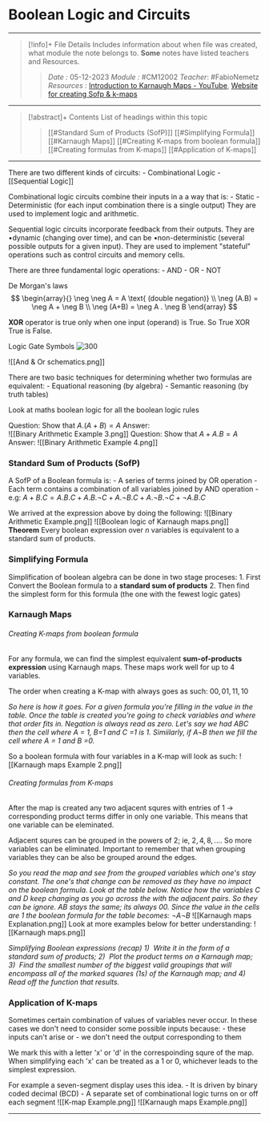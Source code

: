 # Boolean Logic and Circuits
---
> [!info]+ File Details
> Includes information about when file was created, what module the note belongs to. **Some** notes have listed teachers and Resources.
> > *Date :*  05-12-2023 
> > *Module :* #CM12002 
> > *Teacher*: #FabioNemetz 
> > *Resources :* [Introduction to Karnaugh Maps - YouTube](https://www.youtube.com/watch?v=RO5alU6PpSU&ab_channel=TheOrganicChemistryTutor), [Website for creating Sofp & k-maps](http://www.32x8.com/var4.html)

---
> [!abstract]+ Contents
> List of headings within this topic
> >[[#Standard Sum of Products (SofP)]]
> >[[#Simplifying Formula]]
> >[[#Karnaugh Maps]]
> >[[#Creating K-maps from boolean formula]]
> >[[#Creating formulas from K-maps]]
> >[[#Application of K-maps]]
> 
--- 

There are two different kinds of circuits:
	- Combinational Logic
	- [[Sequential Logic]]

Combinational logic circuits combine their inputs in a a way that is:
	- Static
	- Deterministic (for each input combination there is a single output)
They are used to implement logic and arithmetic. 

Sequential logic circuits incorporate feedback from their outputs. They are
	•dynamic (changing over time), and can be
	•non-deterministic (several possible outputs for a given input).
They are used to implement "stateful" operations such as control circuits and memory cells. 

There are three fundamental logic operations:
	- AND
	- OR
	- NOT

De Morgan's laws 
$$
\begin{array}{}
\neg \neg A = A \text{ (double negation)} \\
\neg (A.B) = \neg A + \neg B \\
\neg (A+B) = \neg A . \neg B
\end{array}
$$

**XOR** operator is true only when one input (operand) is True. So True XOR True is False. 

Logic Gate Symbols
	![300](https://content.instructables.com/F09/9ZEY/IIHRJM27/F099ZEYIIHRJM27.png?auto=webp&frame=1&fit=bounds&md=b6cfc4e817d8619dfead8accac05371d)

![[And & Or schematics.png]]

There are two basic techniques for determining whether two formulas are equivalent:
	- Equational reasoning (by algebra)
	- Semantic reasoning (by truth tables)

Look at maths boolean logic for all the boolean logic rules

Question: Show that $A.(A + B ) = A$
	Answer: 		
		![[Binary Arithmetic Example 3.png]]
Question: Show that $A + A.B = A$
	Answer:
		![[Binary Arithmetic Example 4.png]]

### Standard Sum of Products (SofP)

A SofP of a Boolean formula is:
	- A series of terms joined by OR operation
	- Each term contains a combination of all variables joined by AND operation
	- e.g: $A + B.C = A.B.C + A.B.\neg C + A.\neg B . C + A.\neg B . \neg C + \neg A . B . C$

We arrived at the expression above by doing the following:
	![[Binary Arithmetic Example.png]]
	![[Boolean logic of Karnaugh maps.png]]
**Theorem**
Every boolean expression over $n$ variables is equivalent to a standard sum of products. 

### Simplifying Formula

Simplification of boolean algebra can be done in two stage proceses:
	1. First Convert the Boolean formula to a **standard sum of products**
	2. Then find the simplest form for this formula (the one with the fewest logic gates)

### Karnaugh Maps

###### Creating K-maps from boolean formula
For any formula, we can find the simplest equivalent **sum-of-products expression** using Karnaugh maps. These maps work well for up to 4 variables. 

The order when creating a K-map with always goes as such: $00,01,11,10$

*So here is how it goes. For a given formula you're filling in the value in the table. Once the table is created you're going to check variables and where that order fits in. Negation is always read as zero. Let's say we had ABC then the cell where A = 1, B=1 and C =1 is 1. Simiilarly, if $A \neg B$ then we fill the cell where A = 1 and B =0.*

So a boolean formula with four variables in a K-map will look as such:
![[Karnaugh maps Example 2.png]]

###### Creating formulas from K-maps
After the map is created any two adjacent squres with entries of 1 $\to$ corresponding product terms differ in only one variable. This means that one variable can be eleminated. 

Adjacent squres can be grouped in the powers of 2; ie, $2,4,8,...$. So more variables can be eliminated. Important to remember that when grouping variables they can be also be grouped around the edges. 

*So you read the map and see from the grouped variables which one's stay constant. The one's that change can be removed as they have no impact on the boolean formula. Look at the table below. Notice how the variables C and D keep changing as you go across the with the adjacent pairs. So they can be ignore. AB stays the same; its always 00. Since the value in the cells are 1 the boolean formula for the table becomes:* $\neg A \neg B$
![[Karnaugh maps Explanation.png]]
Look at more examples below for better understanding:
![[Karnaugh maps.png]]

*Simplifying Boolean expressions (recap)
1)  Write it in the form of a standard sum of products;
2)  Plot the product terms on a Karnaugh map;
3)  Find the smallest number of the biggest valid groupings that will encompass all of the marked squares (1s) of the Karnaugh map; and
4) Read off the function that results.*

### Application of K-maps

Sometimes certain combination of values of variables never occur. In these cases we don't need to consider some possible inputs because:
	- these inputs can't arise or
	- we don't need the output corresponding to them

We mark this with a letter 'x' or 'd' in the correspoinding squre of the map. When simplifying each 'x' can be treated as a 1 or 0, whichever leads to the simplest expression. 

For example a seven-segment display uses this idea. 
	- It is driven by binary coded decimal (BCD)
	- A separate set of combinational logic turns on or off each segment
![[K-map Example.png]]
![[Karnaugh maps Example.png]]

---